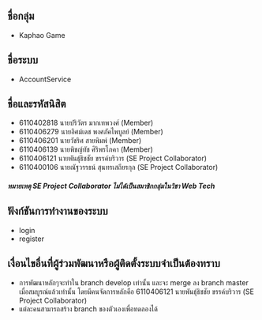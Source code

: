 ## ชื่อกลุ่ม
- Kaphao Game

## ชื่อระบบ
- AccountService

## ชื่อและรหัสนิสิต
- 6110402818 นายปริวัตร มากเทพวงศ์ (Member)
- 6110406279 นายอิศม์เดช พงศภัคไพบูลย์ (Member)
- 6110406201 นายวัชริศ สายพิมพ์ (Member)
- 6110406139 นายพิชญ์ทัช ศิริพรโภคา (Member)
- 6110406121 นายพันธุ์ธิชชัย   ขรรค์บริวาร (SE Project Collaborator)
- 6110400106 นายณัฐวรรธน์  สุนทรเสถียรกุล (SE Project Collaborator)
##### หมายเหตุ SE Project Collaborator ไม่ได้เป็นสมาชิกกลุ่มในวิชา Web Tech 

## ฟังก์ชันการทำงานของระบบ
- login
- register

## เงื่อนไขอื่นที่ผู้ร่วมพัฒนาหรือผู้ติดตั้งระบบจำเป็นต้องทราบ
- การพัฒนาหลักๆจะทำใน branch develop เท่านั้น และจะ merge ลง branch master เมื่อสมบูรณ์แล้วเท่านั้น โดยมีคนจัดการหลักคือ 6110406121 นายพันธุ์ธิชชัย   ขรรค์บริวาร (SE Project Collaborator)
- แต่ละคนสามารถสร้าง branch ของตัวเองเพื่อทดลองได้
